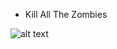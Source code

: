 - Kill All The Zombies

![alt text](https://raw.githubusercontent.com/n0bode/Concorrente/ProdutorConsumidor/logo.png)
